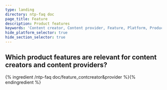 ```yaml
---
type: landing
directory: ntp-faq doc
page_title: Feature
description: Product features
keywords: 'Content creator, Content provider, Feature, Platform, Product'
hide_platform_selector: true
hide_section_selector: true
---
```


## Which product features are relevant for content creators and content providers?

{% ingredient /ntp-faq doc/feature_contcreator&provider %}{% endingredient %}
